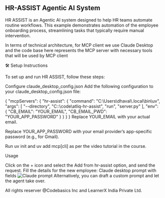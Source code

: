 ## HR-ASSIST Agentic AI System
HR ASSIST is an Agentic AI system designed to help HR teams automate routine workflows. This example demonstrates automation of the employee onboarding process, streamlining tasks that typically require manual intervention.

In terms of technical architecture, for MCP client we use Claude Desktop and the code base here represents the MCP server with necessary tools that will be used by MCP client

🛠️ Setup Instructions

To set up and run HR ASSIST, follow these steps:

Configure claude_desktop_config.json Add the following configuration to your claude_desktop_config.json file:

{
"mcpServers": {
    "hr-assist": {
    "command": "C:\\Users\\dhaval\\.local\\bin\\uv",
    "args": [
        "--directory",
        "C::\\code\\atliq-hr-assist",
        "run",
        "server.py"
    ],
    "env": {
        "CB_EMAIL": "YOUR_EMAIL",
        "CB_EMAIL_PWD": "YOUR_APP_PASSWORD"
    }
    }
}
}
Replace YOUR_EMAIL with your actual email.

Replace YOUR_APP_PASSWORD with your email provider’s app-specific password (e.g., for Gmail).

Run uv init and uv add mcp[cli] as per the video tutorial in the course.

Usage

Click on the + icon and select the Add from hr-assist option, and send the request.
Fill the details for the new employee:
Claude desktop prompt with fields
![Claude prompt](resources/image.png)
Alternatively, you can draft a custom prompt and let the agent take over.

All rights reserver @Codebasics Inc and LearnerX India Private Ltd.
